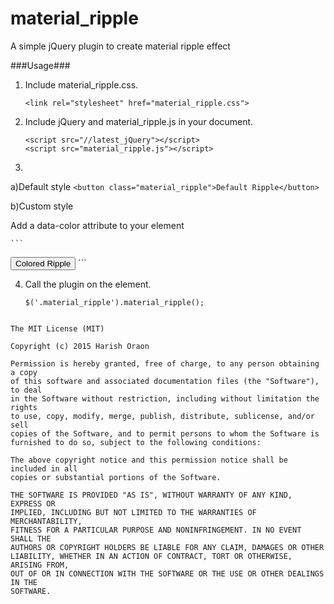 # material_ripple
A simple jQuery plugin to create material ripple effect

###Usage###

1. Include material_ripple.css.

    ```
    <link rel="stylesheet" href="material_ripple.css">
    ```
    
2. Include jQuery and material_ripple.js in your document.

    ```
    <script src="//latest_jQuery"></script>
    <script src="material_ripple.js"></script>
    ```
 
3. 

  a)Default style
    ```
    <button class="material_ripple">Default Ripple</button>
    ```
    
  b)Custom style
  
  Add a data-color attribute to your element
  
    ```
   <button class="material_ripple" data-color="#39a1f4">Colored Ripple</button>
    ```
    
4. Call the plugin on the element.

    ```
    $('.material_ripple').material_ripple();
  ```
  
The MIT License (MIT)

Copyright (c) 2015 Harish Oraon

Permission is hereby granted, free of charge, to any person obtaining a copy
of this software and associated documentation files (the "Software"), to deal
in the Software without restriction, including without limitation the rights
to use, copy, modify, merge, publish, distribute, sublicense, and/or sell
copies of the Software, and to permit persons to whom the Software is
furnished to do so, subject to the following conditions:

The above copyright notice and this permission notice shall be included in all
copies or substantial portions of the Software.

THE SOFTWARE IS PROVIDED "AS IS", WITHOUT WARRANTY OF ANY KIND, EXPRESS OR
IMPLIED, INCLUDING BUT NOT LIMITED TO THE WARRANTIES OF MERCHANTABILITY,
FITNESS FOR A PARTICULAR PURPOSE AND NONINFRINGEMENT. IN NO EVENT SHALL THE
AUTHORS OR COPYRIGHT HOLDERS BE LIABLE FOR ANY CLAIM, DAMAGES OR OTHER
LIABILITY, WHETHER IN AN ACTION OF CONTRACT, TORT OR OTHERWISE, ARISING FROM,
OUT OF OR IN CONNECTION WITH THE SOFTWARE OR THE USE OR OTHER DEALINGS IN THE
SOFTWARE.



